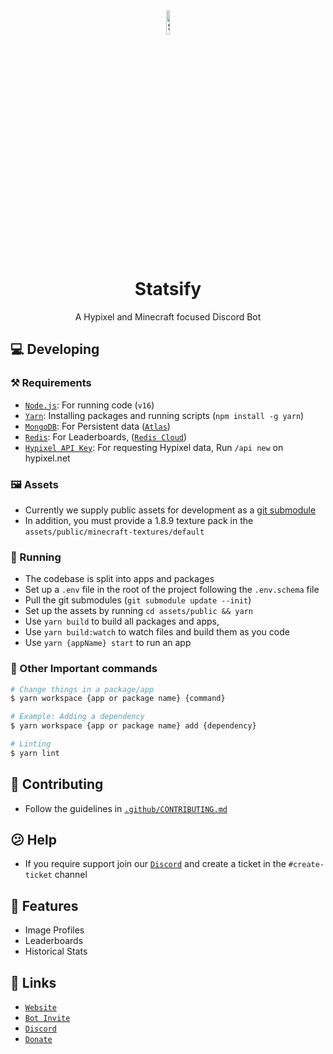 <div align="center">

<img src="https://statsify.net/cdn/logos/pixel.png" width="10%" alt="Statsify Logo">

# Statsify
A Hypixel and Minecraft focused Discord Bot

</div>

## 💻 Developing
### ⚒️ Requirements
-   [`Node.js`]: For running code (`v16`)
-   [`Yarn`]: Installing packages and running scripts (`npm install -g yarn`)
-   [`MongoDB`]: For Persistent data ([`Atlas`])
-   [`Redis`]: For Leaderboards, ([`Redis Cloud`])
-   [`Hypixel API Key`]: For requesting Hypixel data, Run `/api new` on hypixel.net


### 🖼️ Assets
* Currently we supply public assets for development as a [git submodule](https://github.com/Statsify/public-assets)
* In addition, you must provide a 1.8.9 texture pack in the `assets/public/minecraft-textures/default`

### 🚀 Running
* The codebase is split into apps and packages
* Set up a `.env` file in the root of the project following the `.env.schema` file
* Pull the git submodules (`git submodule update --init`)
* Set up the assets by running `cd assets/public && yarn`
* Use `yarn build` to build all packages and apps,
* Use `yarn build:watch` to watch files and build them as you code
* Use `yarn {appName} start` to run an app

### 🤖 Other Important commands
```bash
# Change things in a package/app
$ yarn workspace {app or package name} {command}

# Example: Adding a dependency
$ yarn workspace {app or package name} add {dependency}

# Linting
$ yarn lint
```

## 💁 Contributing
* Follow the guidelines in [`.github/CONTRIBUTING.md`](.github/CONTRIBUTING.md)

## 😕 Help
* If you require support join our [`Discord`] and create a ticket in the `#create-ticket` channel


## 📙 Features
- Image Profiles
- Leaderboards
- Historical Stats

## 🔗 Links
- [`Website`]
- [`Bot Invite`]
- [`Discord`]
- [`Donate`]

<!-- LINKS -->
[`website`]: https://statsify.net
[`bot invite`]: https://statsify.net/invite
[`discord`]: https://statsify.net/discord
[`donate`]: https://statsify.net/donate
[`node.js`]: https://nodejs.org/en/download/current/
[`redis`]: https://redis.io
[`mongodb`]: https://www.mongodb.com/
[`hypixel api key`]: https://api.hypixel.net
[`yarn`]: https://yarnpkg.com/
[`atlas`]: https://www.mongodb.com/cloud/atlas/register`
[`redis cloud`]: https://redis.com/try-free/
